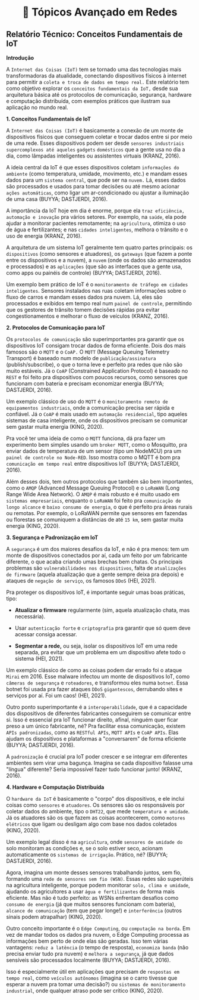 <h1 align="center">🔗 Tópicos Avançado em Redes </h1>

<h2>Relatório Técnico: Conceitos Fundamentais de IoT</h2>

**Introdução**

A `Internet das Coisas (IoT)` tem se tornado uma das tecnologias mais transformadoras da atualidade, conectando dispositivos físicos à internet para permitir a `coleta e troca de dados em tempo real.` Este relatório tem como objetivo explorar os `conceitos fundamentais da IoT,` desde sua arquitetura básica até os protocolos de comunicação, segurança, hardware e computação distribuída, com exemplos práticos que ilustram sua aplicação no mundo real.

**1. Conceitos Fundamentais de IoT**
   
A `Internet das Coisas (IoT)` é basicamente a conexão de um monte de dispositivos físicos que conseguem coletar e trocar dados entre si por meio de uma rede. Esses dispositivos podem ser desde `sensores industriais supercomplexos até aqueles` `gadgets` `domésticos` que a gente usa no dia a dia, como lâmpadas inteligentes ou assistentes virtuais (KRANZ, 2016).

A ideia central da IoT é que esses dispositivos coletam `informações do ambiente` (como temperatura, umidade, movimento, etc.) e mandam esses dados para um `sistema central`, que pode ser na `nuvem.` Lá, esses dados são processados e usados para tomar decisões ou até mesmo acionar `ações automáticas`, como ligar um ar-condicionado ou ajustar a iluminação de uma casa (BUYYA; DASTJERDI, 2016).

A importância da IoT hoje em dia é enorme, porque ela `traz eficiência, automação e inovação` pra vários setores. Por exemplo, na `saúde`, ela pode ajudar a monitorar pacientes remotamente; na `agricultura`, otimiza o uso de água e fertilizantes; e nas `cidades inteligentes`, melhora o trânsito e o uso de energia (KRANZ, 2016).

A arquitetura de um sistema IoT geralmente tem quatro partes principais: os `dispositivos` (como sensores e atuadores), os `gateways` (que fazem a ponte entre os dispositivos e a nuvem), a `nuvem` (onde os dados são armazenados e processados) e as `aplicações` (que são as interfaces que a gente usa, como apps ou painéis de controle) (BUYYA; DASTJERDI, 2016).

Um exemplo bem prático de IoT é o `monitoramento de tráfego em cidades` `inteligentes`. Sensores instalados nas ruas coletam informações sobre o fluxo de carros e mandam esses dados pra nuvem. Lá, eles são processados e exibidos em tempo real num `painel de controle`, permitindo que os gestores de trânsito tomem decisões rápidas pra evitar congestionamentos e melhorar o fluxo de veículos (KRANZ, 2016).

**2. Protocolos de Comunicação para IoT**
   
Os `protocolos de comunicação` são superimportantes pra garantir que os dispositivos IoT consigam trocar dados de forma eficiente. Dois dos mais famosos são o `MQTT` e o `CoAP.` O `MQTT` (Message Queuing Telemetry Transport) é baseado num modelo de `publicação/assinatura` (publish/subscribe), o que o torna leve e perfeito pra redes que não são muito estáveis. Já o `CoAP` (Constrained Application Protocol) é baseado no `REST` e foi feito pra dispositivos com poucos recursos, como sensores que funcionam com bateria e precisam economizar energia (BUYYA; DASTJERDI, 2016).

Um exemplo clássico de uso do `MQTT` é o `monitoramento remoto de equipamentos industriais`, onde a comunicação precisa ser rápida e confiável. Já o `CoAP` é mais usado em `automação residencial`, tipo aqueles sistemas de casa inteligente, onde os dispositivos precisam se comunicar sem gastar muita energia (KING, 2020).

Pra você ter uma ideia de como o `MQTT` funciona, dá pra fazer um experimento bem simples usando um `broker MQTT`, como o Mosquitto, pra enviar dados de temperatura de um sensor (tipo um NodeMCU) pra um `painel de controle no Node-RED`. Isso mostra como o MQTT é bom pra `comunicação em tempo real` entre dispositivos IoT (BUYYA; DASTJERDI, 2016).

Além desses dois, tem outros protocolos que também são bem importantes, como o `AMQP` (Advanced Message Queuing Protocol) e o `LoRaWAN` (Long Range Wide Area Network). O `AMQP` é mais robusto e é muito usado em `sistemas empresariais`, enquanto o `LoRaWAN` foi feito pra `comunicação de longo alcance` e `baixo consumo de energia`, o que é perfeito pra áreas rurais ou remotas. Por exemplo, o LoRaWAN permite que sensores em fazendas ou florestas se comuniquem a distâncias de até `15 km`, sem gastar muita energia (KING, 2020).

**3. Segurança e Padronização em IoT**
   
A `segurança` é um dos maiores desafios da IoT, e não é pra menos: tem um monte de dispositivos conectados por aí, cada um feito por um fabricante diferente, o que acaba criando umas brechas bem chatas. Os principais problemas são `vulnerabilidades nos dispositivos`, falta de `atualizações de firmware` (aquela atualização que a gente sempre deixa pra depois) e ataques de `negação de serviço`, os famosos `DDoS` (HEI, 2021).

Pra proteger os dispositivos IoT, é importante seguir umas boas práticas, tipo:

- **Atualizar o firmware** regularmente (sim, aquela atualização chata, mas necessária).

- Usar `autenticação forte` e `criptografia` pra garantir que só quem deve acessar consiga acessar.

- **Segmentar a rede,** ou seja, isolar os dispositivos IoT em uma rede separada, pra evitar que um problema em um dispositivo afete todo o sistema (HEI, 2021).

Um exemplo clássico de como as coisas podem dar errado foi o ataque `Mirai` em 2016. Esse malware infectou um monte de dispositivos IoT, como `câmeras de segurança` e `roteadores`, e transformou eles numa `botnet`. Essa botnet foi usada pra fazer ataques `DDoS` `gigantescos`, derrubando sites e serviços por aí. Foi um caos! (HEI, 2021).

Outro ponto superimportante é a `interoperabilidade`, que é a capacidade dos dispositivos de diferentes fabricantes conseguirem se comunicar entre si. Isso é essencial pra IoT funcionar direito, afinal, ninguém quer ficar preso a um único fabricante, né? Pra facilitar essa comunicação, existem `APIs padronizadas`, como as `RESTful APIs`, `MQTT APIs` e `CoAP APIs`. Elas ajudam os dispositivos e plataformas a "conversarem" de forma eficiente (BUYYA; DASTJERDI, 2016).

A `padronização` é crucial pra IoT poder crescer e se integrar em diferentes ambientes sem virar uma bagunça. Imagina se cada dispositivo falasse uma "língua" diferente? Seria impossível fazer tudo funcionar junto! (KRANZ, 2016).

**4. Hardware e Computação Distribuída**
   
O `hardware da IoT` é basicamente o "corpo" dos dispositivos, e ele inclui coisas como `sensores` e `atuadores`. Os sensores são os responsáveis por coletar dados do ambiente, tipo o `DHT22`, que mede `temperatura e umidade`. Já os atuadores são os que fazem as coisas acontecerem, como `motores elétricos` que ligam ou desligam algo com base nos dados coletados (KING, 2020).

Um exemplo legal disso é na `agricultura`, onde `sensores de umidade do` solo monitoram as condições e, se o solo estiver seco, acionam automaticamente os `sistemas de irrigação`. Prático, né? (BUYYA; DASTJERDI, 2016).

Agora, imagina um monte desses sensores trabalhando juntos, sem fio, formando uma `rede de sensores sem fio (WSN)`. Essas redes são superúteis na agricultura inteligente, porque podem monitorar `solo, clima e umidade`, ajudando os agricultores a usar `água e fertilizantes` de forma mais eficiente. Mas não é tudo perfeito: as WSNs enfrentam desafios como `consumo de energia` (já que muitos sensores funcionam com bateria), `alcance de comunicação` (tem que pegar longe!) e `interferência` (outros sinais podem atrapalhar) (KING, 2020).

Outro conceito importante é o `Edge Computing`, ou `computação na borda`. Em vez de mandar todos os dados pra nuvem, o Edge Computing processa as informações bem perto de onde elas são geradas. Isso tem várias vantagens: `reduz a latência` (o tempo de resposta), `economiza banda` (não precisa enviar tudo pra nuvem) e `melhora a segurança`, já que dados sensíveis são processados localmente (BUYYA; DASTJERDI, 2016).

Isso é especialmente útil em aplicações que precisam de `respostas em tempo real`, como `veículos autônomos` (imagina se o carro tivesse que esperar a nuvem pra tomar uma decisão?) ou `sistemas de monitoramento industrial`, onde qualquer atraso pode ser crítico (KING, 2020).


